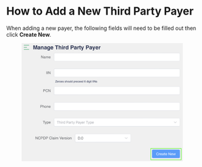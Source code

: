 # How to Add a New Third Party Payer

When adding a new payer, the following fields will need to be filled out then click **Create New**_._

<figure><img src="../../.gitbook/assets/image (504).png" alt="" width="563"><figcaption></figcaption></figure>
